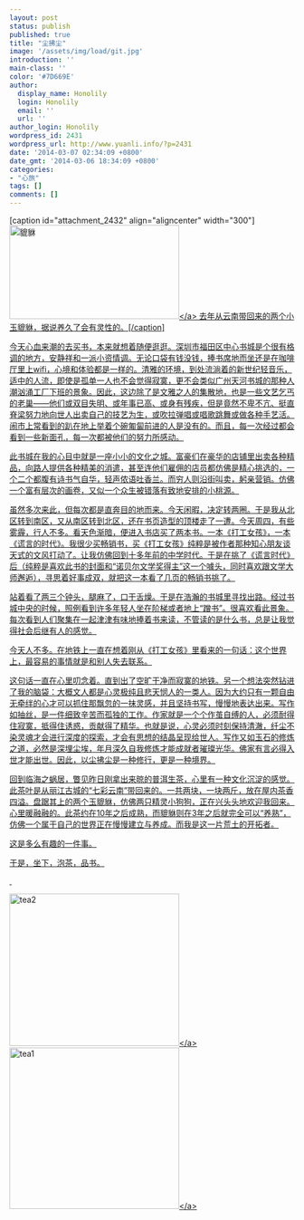 ```yaml
---
layout: post
status: publish
published: true
title: "尘拂尘"
image: '/assets/img/load/git.jpg'
introduction: ''
main-class: ''
color: '#7D669E'
author:
  display_name: Honolily
  login: Honolily
  email: ''
  url: ''
author_login: Honolily
wordpress_id: 2431
wordpress_url: http://www.yuanli.info/?p=2431
date: '2014-03-07 02:34:09 +0800'
date_gmt: '2014-03-06 18:34:09 +0800'
categories:
- "心旅"
tags: []
comments: []
---
```

<p>[caption id="attachment_2432" align="aligncenter" width="300"]<a href="http:&#47;&#47;www.yuanli.info&#47;archives&#47;2431.html&#47;pet" rel="attachment wp-att-2432"><img class="size-medium wp-image-2432" alt="貔貅" src="http:&#47;&#47;www.yuanli.info&#47;wp-content&#47;uploads&#47;2014&#47;03&#47;pet-300x166.jpg" width="300" height="166" &#47;><&#47;a> 去年从云南带回来的两个小玉貔貅，据说养久了会有灵性的。[&#47;caption]</p>
<p>今天心血来潮的去买书，本来就想着随便逛逛。深圳市福田区中心书城是个很有格调的地方，安静祥和一派小资情调。无论口袋有钱没钱，捧书席地而坐还是在咖啡厅里上wifi，心境和体验都是一样的。清雅的环境，到处流淌着的新世纪轻音乐，适中的人流，即使是孤单一人也不会觉得寂寞，更不会类似广州天河书城的那种人潮汹涌工厂下班的景象。因此，这边除了是文雅之人的集散地，也是一些文艺乞丐的老巢&mdash;&mdash;他们或双目失明、或年事已高、或身有残疾，但是竟然不卑不亢、挺直脊梁努力地向世人出卖自己的技艺为生，或吹拉弹唱或唱歌跳舞或做各种手艺活。闹市上常看到的趴在地上举着个碗匍匐前进的人是没有的。而且，每一次经过都会看到一些新面孔，每一次都被他们的努力所感动。</p>
<p>此书城在我的心目中就是一座小小的文化之城。富豪们在豪华的店铺里出卖各种精品，向路人提供各种精美的消遣，甚至连他们雇佣的店员都仿佛是精心挑选的，一个二个都腹有诗书气自华，轻声侬语吐香兰。而穷人则沿街叫卖，躬亲营销。仿佛一个富有层次的画卷，又似一个众生被错落有致地安排的小桃源。</p>
<p>虽然多次来此，但每次都是直奔目的地而来。今天闲暇，决定转两圈。于是我从北区转到南区，又从南区转到北区，还在书页造型的顶楼走了一遭。今天周四，有些雾霾，行人不多。看天色渐暗，便进入书店买了两本书。一本《打工女孩》，一本《谎言的时代》。我很少买畅销书，买《打工女孩》纯粹是被作者那种知心朋友谈天式的文风打动了。让我仿佛回到十多年前的中学时代。于是在挑了《谎言时代》后（纯粹是喜欢此书的封面和&ldquo;诺贝尔文学奖得主&rdquo;这一个噱头，同时喜欢跟文学大师邂逅），寻思着好事成双，就把这一本看了几页的畅销书挑了。</p>
<p>站着看了两三个钟头，腿麻了，口干舌燥。于是在浩瀚的书城里寻找出路。经过书城中央的时候，照例看到许多年轻人坐在阶梯或者地上&ldquo;蹭书&rdquo;。很喜欢看此景象。每次看到人们聚集在一起津津有味地捧着书来读，不管读的是什么书，总是让我觉得社会后继有人的感觉。</p>
<p>今天人不多。在地铁上一直在想着刚从《打工女孩》里看来的一句话：这个世界上，最容易的事情就是和别人失去联系。</p>
<p>这句话一直在心里叨念着。直到出了空旷干净而寂寞的地铁。另一个想法突然钻进了我的脑袋：大概文人都是心灵极纯且悲天悯人的一类人。因为大约只有一颗自由无牵绊的心才可以抓住那飘忽的一抹灵感，并且坚持书写，慢慢地表达出来。写作如抽丝，是一件细致辛苦而孤独的工作。作家就是一个个作茧自缚的人，必须耐得住寂寞，抵得住诱惑，贡献得了精华。也就是说，心灵必须时刻保持清澈，纤尘不染灵魂才会进行深度的探索，才会有思想的结晶呈现给世人。写作又如玉石的修炼之道，必然是深埋尘埃，年月深久自我修炼才能成就者璀璨光华。佛家有言必得入世才能出世。因此，以尘拂尘是一种修行，更是一种境界。</p>
<p>回到临海之蜗居，瞥见昨日刚拿出来晾的普洱生茶，心里有一种文化沉淀的感觉。此茶叶是从丽江古城的&ldquo;七彩云南&rdquo;带回来的。一共两块，一块两斤，放在屋内茶香四溢。盘踞其上的两个玉貔貅，仿佛两只精灵小狗狗，正在兴头头地欢迎我回来。心里暖融融的。此茶约在10年之后成熟，而貔貅则在3年之后就完全可以&ldquo;养熟&rdquo;，仿佛一个属于自己的世界正在慢慢建立与养成。而我是这一片荒土的开拓者。</p>
<p>这是多么有趣的一件事。</p>
<p>于是，坐下，泡茶，品书。</p>
<p>&nbsp;</p>
<p><a href="http:&#47;&#47;www.yuanli.info&#47;archives&#47;2431.html&#47;tea2" rel="attachment wp-att-2433"><img class="aligncenter size-medium wp-image-2433" alt="tea2" src="http:&#47;&#47;www.yuanli.info&#47;wp-content&#47;uploads&#47;2014&#47;03&#47;tea2-300x269.jpg" width="300" height="269" &#47;><&#47;a><a href="http:&#47;&#47;www.yuanli.info&#47;archives&#47;2431.html&#47;tea1" rel="attachment wp-att-2439"><img class="aligncenter size-medium wp-image-2439" alt="tea1" src="http:&#47;&#47;www.yuanli.info&#47;wp-content&#47;uploads&#47;2014&#47;03&#47;tea1-300x285.jpg" width="300" height="285" &#47;><&#47;a></p>
